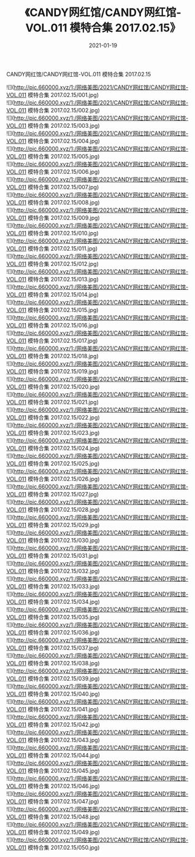 ﻿---
layout: post
title:  《CANDY网红馆/CANDY网红馆-VOL.011 模特合集 2017.02.15》
date:   2021-01-19
img: http://pic.660000.xyz/1:/网络美图/2021/CANDY网红馆/CANDY网红馆-VOL.011 模特合集 2017.02.15/000.jpg
categories: [美女, 清纯, 唯美]
---

CANDY网红馆/CANDY网红馆-VOL.011 模特合集 2017.02.15

 ![](http://pic.660000.xyz/1:/网络美图/2021/CANDY网红馆/CANDY网红馆-VOL.011 模特合集 2017.02.15/001.jpg) <br>![](http://pic.660000.xyz/1:/网络美图/2021/CANDY网红馆/CANDY网红馆-VOL.011 模特合集 2017.02.15/002.jpg) <br>![](http://pic.660000.xyz/1:/网络美图/2021/CANDY网红馆/CANDY网红馆-VOL.011 模特合集 2017.02.15/003.jpg) <br>![](http://pic.660000.xyz/1:/网络美图/2021/CANDY网红馆/CANDY网红馆-VOL.011 模特合集 2017.02.15/004.jpg) <br>![](http://pic.660000.xyz/1:/网络美图/2021/CANDY网红馆/CANDY网红馆-VOL.011 模特合集 2017.02.15/005.jpg) <br>![](http://pic.660000.xyz/1:/网络美图/2021/CANDY网红馆/CANDY网红馆-VOL.011 模特合集 2017.02.15/006.jpg) <br>![](http://pic.660000.xyz/1:/网络美图/2021/CANDY网红馆/CANDY网红馆-VOL.011 模特合集 2017.02.15/007.jpg) <br>![](http://pic.660000.xyz/1:/网络美图/2021/CANDY网红馆/CANDY网红馆-VOL.011 模特合集 2017.02.15/008.jpg) <br>![](http://pic.660000.xyz/1:/网络美图/2021/CANDY网红馆/CANDY网红馆-VOL.011 模特合集 2017.02.15/009.jpg) <br>![](http://pic.660000.xyz/1:/网络美图/2021/CANDY网红馆/CANDY网红馆-VOL.011 模特合集 2017.02.15/010.jpg) <br>![](http://pic.660000.xyz/1:/网络美图/2021/CANDY网红馆/CANDY网红馆-VOL.011 模特合集 2017.02.15/011.jpg) <br>![](http://pic.660000.xyz/1:/网络美图/2021/CANDY网红馆/CANDY网红馆-VOL.011 模特合集 2017.02.15/012.jpg) <br>![](http://pic.660000.xyz/1:/网络美图/2021/CANDY网红馆/CANDY网红馆-VOL.011 模特合集 2017.02.15/013.jpg) <br>![](http://pic.660000.xyz/1:/网络美图/2021/CANDY网红馆/CANDY网红馆-VOL.011 模特合集 2017.02.15/014.jpg) <br>![](http://pic.660000.xyz/1:/网络美图/2021/CANDY网红馆/CANDY网红馆-VOL.011 模特合集 2017.02.15/015.jpg) <br>![](http://pic.660000.xyz/1:/网络美图/2021/CANDY网红馆/CANDY网红馆-VOL.011 模特合集 2017.02.15/016.jpg) <br>![](http://pic.660000.xyz/1:/网络美图/2021/CANDY网红馆/CANDY网红馆-VOL.011 模特合集 2017.02.15/017.jpg) <br>![](http://pic.660000.xyz/1:/网络美图/2021/CANDY网红馆/CANDY网红馆-VOL.011 模特合集 2017.02.15/018.jpg) <br>![](http://pic.660000.xyz/1:/网络美图/2021/CANDY网红馆/CANDY网红馆-VOL.011 模特合集 2017.02.15/019.jpg) <br>![](http://pic.660000.xyz/1:/网络美图/2021/CANDY网红馆/CANDY网红馆-VOL.011 模特合集 2017.02.15/020.jpg) <br>![](http://pic.660000.xyz/1:/网络美图/2021/CANDY网红馆/CANDY网红馆-VOL.011 模特合集 2017.02.15/021.jpg) <br>![](http://pic.660000.xyz/1:/网络美图/2021/CANDY网红馆/CANDY网红馆-VOL.011 模特合集 2017.02.15/022.jpg) <br>![](http://pic.660000.xyz/1:/网络美图/2021/CANDY网红馆/CANDY网红馆-VOL.011 模特合集 2017.02.15/023.jpg) <br>![](http://pic.660000.xyz/1:/网络美图/2021/CANDY网红馆/CANDY网红馆-VOL.011 模特合集 2017.02.15/024.jpg) <br>![](http://pic.660000.xyz/1:/网络美图/2021/CANDY网红馆/CANDY网红馆-VOL.011 模特合集 2017.02.15/025.jpg) <br>![](http://pic.660000.xyz/1:/网络美图/2021/CANDY网红馆/CANDY网红馆-VOL.011 模特合集 2017.02.15/026.jpg) <br>![](http://pic.660000.xyz/1:/网络美图/2021/CANDY网红馆/CANDY网红馆-VOL.011 模特合集 2017.02.15/027.jpg) <br>![](http://pic.660000.xyz/1:/网络美图/2021/CANDY网红馆/CANDY网红馆-VOL.011 模特合集 2017.02.15/028.jpg) <br>![](http://pic.660000.xyz/1:/网络美图/2021/CANDY网红馆/CANDY网红馆-VOL.011 模特合集 2017.02.15/029.jpg) <br>![](http://pic.660000.xyz/1:/网络美图/2021/CANDY网红馆/CANDY网红馆-VOL.011 模特合集 2017.02.15/030.jpg) <br>![](http://pic.660000.xyz/1:/网络美图/2021/CANDY网红馆/CANDY网红馆-VOL.011 模特合集 2017.02.15/031.jpg) <br>![](http://pic.660000.xyz/1:/网络美图/2021/CANDY网红馆/CANDY网红馆-VOL.011 模特合集 2017.02.15/032.jpg) <br>![](http://pic.660000.xyz/1:/网络美图/2021/CANDY网红馆/CANDY网红馆-VOL.011 模特合集 2017.02.15/033.jpg) <br>![](http://pic.660000.xyz/1:/网络美图/2021/CANDY网红馆/CANDY网红馆-VOL.011 模特合集 2017.02.15/034.jpg) <br>![](http://pic.660000.xyz/1:/网络美图/2021/CANDY网红馆/CANDY网红馆-VOL.011 模特合集 2017.02.15/035.jpg) <br>![](http://pic.660000.xyz/1:/网络美图/2021/CANDY网红馆/CANDY网红馆-VOL.011 模特合集 2017.02.15/036.jpg) <br>![](http://pic.660000.xyz/1:/网络美图/2021/CANDY网红馆/CANDY网红馆-VOL.011 模特合集 2017.02.15/037.jpg) <br>![](http://pic.660000.xyz/1:/网络美图/2021/CANDY网红馆/CANDY网红馆-VOL.011 模特合集 2017.02.15/038.jpg) <br>![](http://pic.660000.xyz/1:/网络美图/2021/CANDY网红馆/CANDY网红馆-VOL.011 模特合集 2017.02.15/039.jpg) <br>![](http://pic.660000.xyz/1:/网络美图/2021/CANDY网红馆/CANDY网红馆-VOL.011 模特合集 2017.02.15/040.jpg) <br>![](http://pic.660000.xyz/1:/网络美图/2021/CANDY网红馆/CANDY网红馆-VOL.011 模特合集 2017.02.15/041.jpg) <br>![](http://pic.660000.xyz/1:/网络美图/2021/CANDY网红馆/CANDY网红馆-VOL.011 模特合集 2017.02.15/042.jpg) <br>![](http://pic.660000.xyz/1:/网络美图/2021/CANDY网红馆/CANDY网红馆-VOL.011 模特合集 2017.02.15/043.jpg) <br>![](http://pic.660000.xyz/1:/网络美图/2021/CANDY网红馆/CANDY网红馆-VOL.011 模特合集 2017.02.15/044.jpg) <br>![](http://pic.660000.xyz/1:/网络美图/2021/CANDY网红馆/CANDY网红馆-VOL.011 模特合集 2017.02.15/045.jpg) <br>![](http://pic.660000.xyz/1:/网络美图/2021/CANDY网红馆/CANDY网红馆-VOL.011 模特合集 2017.02.15/046.jpg) <br>![](http://pic.660000.xyz/1:/网络美图/2021/CANDY网红馆/CANDY网红馆-VOL.011 模特合集 2017.02.15/047.jpg) <br>![](http://pic.660000.xyz/1:/网络美图/2021/CANDY网红馆/CANDY网红馆-VOL.011 模特合集 2017.02.15/048.jpg) <br>![](http://pic.660000.xyz/1:/网络美图/2021/CANDY网红馆/CANDY网红馆-VOL.011 模特合集 2017.02.15/049.jpg) <br>![](http://pic.660000.xyz/1:/网络美图/2021/CANDY网红馆/CANDY网红馆-VOL.011 模特合集 2017.02.15/050.jpg) <br>